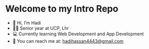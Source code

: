 # Welcome to my Intro Repo
- 👋 Hi, I’m Hadi
- 👨‍🎓 Senior year at UCP, Lhr
- 💻 Currently learning Web Development and App Development
- 📧 You can reach me at: hadihassan4443@gmail.com

<!---
hadihssn/hadihssn is a ✨ special ✨ repository because its `README.md` (this file) appears on your GitHub profile.
You can click the Preview link to take a look at your changes.
--->
